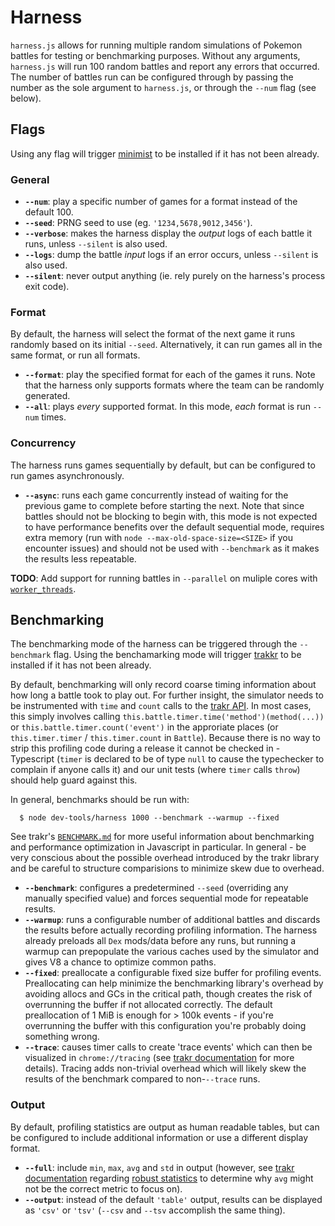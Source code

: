 # Harness

`harness.js` allows for running multiple random simulations of Pokemon battles
for testing or benchmarking purposes. Without any arguments, `harness.js` will
run 100 random battles and report any errors that occurred. The number of
battles run can be configured through by passing the number as the sole argument
to `harness.js`, or through the `--num` flag (see below).

## Flags

Using any flag will trigger [minimist](https://github.com/substack/minimist) to
be installed if it has not been already.

### General

-   **`--num`**: play a specific number of games for a format instead of the
    default 100.
-   **`--seed`**: PRNG seed to use (eg. `'1234,5678,9012,3456'`).
-   **`--verbose`**: makes the harness display the _output_ logs of each battle
    it runs, unless `--silent` is also used.
-   **`--logs`**: dump the battle _input_ logs if an error occurs, unless
    `--silent` is also used.
-   **`--silent`**: never output anything (ie. rely purely on the harness's
    process exit code).

### Format

By default, the harness will select the format of the next game it runs randomly
based on its initial `--seed`. Alternatively, it can run games all in the same
format, or run all formats.

-   **`--format`**: play the specified format for each of the games it runs.
    Note that the harness only supports formats where the team can be randomly
    generated.
-   **`--all`**: plays *every* supported format. In this mode, *each* format is
    run `--num` times.

### Concurrency

The harness runs games sequentially by default, but can be configured to run
games asynchronously.

-   **`--async`**: runs each game concurrently instead of waiting for the
    previous game to complete before starting the next. Note that since battles
    should not be blocking to begin with, this mode is not expected to have
    performance benefits over the default sequential mode, requires extra memory
    (run with `node --max-old-space-size=<SIZE>` if you encounter issues) and
    should not be used with `--benchmark` as it makes the results less
    repeatable.

**TODO**: Add support for running battles in `--parallel` on muliple cores with
[`worker_threads`](https://nodejs.org/api/worker_threads.html).

## Benchmarking

The benchmarking mode of the harness can be triggered through the `--benchmark`
flag. Using the benchamarking mode will trigger
[trakkr](https://github.com/scheibo/trakkr) to be installed if it has not been
already.

By default, benchmarking will only record coarse timing information about how
long a battle took to play out. For further insight, the simulator needs to be
instrumented with `time` and `count` calls to the [trakr API][1]. In most cases,
this simply involves calling `this.battle.timer.time('method')(method(...))` or
`this.battle.timer.count('event')` in the approriate places (or
`this.timer.timer` / `this.timer.count` in `Battle`). Because there is no way to
strip this profiling code during a release it cannot be checked in - Typescript
(`timer` is declared to be of type `null` to cause the typechecker to complain
if anyone calls it) and our unit tests (where `timer` calls `throw`) should help
guard against this.

In general, benchmarks should be run with:

```
  $ node dev-tools/harness 1000 --benchmark --warmup --fixed
```

See trakr's [`BENCHMARK.md`][2] for more useful information about benchmarking
and performance optimization in Javascript in particular. In general - be very
conscious about the possible overhead introduced by the trakr library and be
careful to structure comparisions to minimize skew due to overhead.

-   **`--benchmark`**: configures a predetermined `--seed` (overriding any
    manually specified value) and forces sequential mode for repeatable results.
-   **`--warmup`**: runs a configurable number of additional battles and
    discards the results before actually recording profiling information. The
    harness already preloads all `Dex` mods/data before any runs, but running a
    warmup can prepopulate the various caches used by the simulator and gives V8
    a chance to optimize common paths.
-   **`--fixed`**: preallocate a configurable fixed size buffer for profiling
    events. Preallocating can help minimize the benchmarking library's overhead
    by avoiding allocs and GCs in the critical path, though creates the risk of
    overrunning the buffer if not allocated correctly. The default preallocation
    of 1 MiB is enough for > 100k events - if you're overrunning the buffer with
    this configuration you're probably doing something wrong.
-   **`--trace`**: causes timer calls to create 'trace events' which can then be
    visualized in `chrome://tracing` (see [trakr documentation][2] for more
    details). Tracing adds non-trivial overhead which will likely skew the
    results of the benchmark compared to non-`--trace` runs.

### Output

By default, profiling statistics are output as human readable tables, but can be
configured to include additional information or use a different display format.

-   **`--full`**: include `min`, `max`, `avg` and `std` in output (however, see
    [trakr documentation][2] regarding [robust statistics][3] to determine why
    `avg` might not be the correct metric to focus on).
-   **`--output`**: instead of the default `'table'` output, results can be
    displayed as `'csv'` or `'tsv'` (`--csv` and `--tsv` accomplish the same
    thing).

[1]: https://github.com/scheibo/trakr/README.md
[2]: https://github.com/scheibo/trakr/BENCHMARKING.md
[3]: https://en.wikipedia.org/wiki/Robust_statistics
